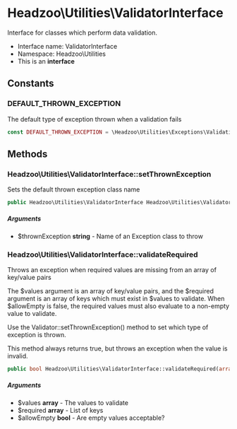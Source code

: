 Headzoo\Utilities\ValidatorInterface
===============

Interface for classes which perform data validation.




* Interface name: ValidatorInterface
* Namespace: Headzoo\Utilities
* This is an **interface**


Constants
----------


### DEFAULT_THROWN_EXCEPTION
The default type of exception thrown when a validation fails


```php
const DEFAULT_THROWN_EXCEPTION = \Headzoo\Utilities\Exceptions\ValidationFailedException::class
```







Methods
-------


### Headzoo\Utilities\ValidatorInterface::setThrownException
Sets the default thrown exception class name


```php
public Headzoo\Utilities\ValidatorInterface Headzoo\Utilities\ValidatorInterface::setThrownException(string $thrownException)
```


##### Arguments

* $thrownException **string** - Name of an Exception class to throw



### Headzoo\Utilities\ValidatorInterface::validateRequired
Throws an exception when required values are missing from an array of key/value pairs

The $values argument is an array of key/value pairs, and the $required argument is an array
of keys which must exist in $values to validate. When $allowEmpty is false, the required values
must also evaluate to a non-empty value to validate.

Use the Validator::setThrownException() method to set which type of exception is thrown.

This method always returns true, but throws an exception when the value is invalid.
```php
public bool Headzoo\Utilities\ValidatorInterface::validateRequired(array $values, array $required, bool $allowEmpty)
```


##### Arguments

* $values **array** - The values to validate
* $required **array** - List of keys
* $allowEmpty **bool** - Are empty values acceptable?


